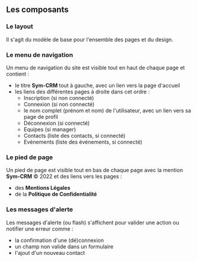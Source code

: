 ## Les composants

### Le layout

Il s'agit du modèle de base pour l'ensemble des pages et du design.

### Le menu de navigation

Un menu de navigation du site est visible tout en haut de chaque page et contient :
- le titre **Sym-CRM** tout à gauche, avec un lien vers la page d'accueil
- les liens des différentes pages à droite dans cet ordre :
    - Inscription (si non connecté)
    - Connexion (si non connecté)
    - le nom complet (prénom et nom) de l'utilisateur, avec un lien vers sa page de profil
    - Déconnexion (si connecté)
    - Equipes (si manager)
    - Contacts (liste des contacts, si connecté)
    - Evénements (liste des événements, si connecté)

### Le pied de page

Un pied de page est visible tout en bas de chaque page avec la mention **Sym-CRM** &copy; 2022 et des liens vers les pages :
- des **Mentions Légales**
- de la **Politique de Confidentialité**

### Les messages d'alerte

Les messages d'alerte (ou flash) s'affichent pour valider une action ou notifier une erreur comme :
- la confirmation d'une (dé)connexion
- un champ non valide dans un formulaire
- l'ajout d'un nouveau contact